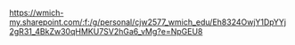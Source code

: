  https://wmich-my.sharepoint.com/:f:/g/personal/cjw2577_wmich_edu/Eh8324OwjY1DpYYj2gR31_4BkZw30qHMKU7SV2hGa6_vMg?e=NpGEU8